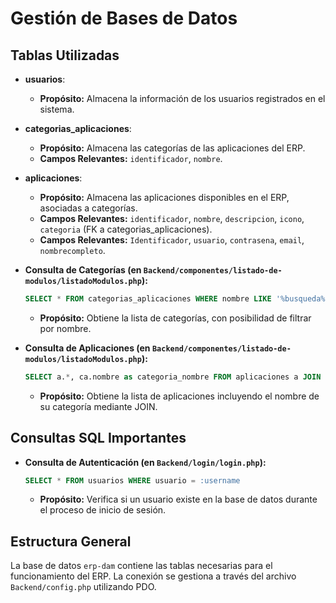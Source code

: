# Gestión de Bases de Datos

## Tablas Utilizadas

- **usuarios**:
  - **Propósito:** Almacena la información de los usuarios registrados en el sistema.
- **categorias_aplicaciones**:
  - **Propósito:** Almacena las categorías de las aplicaciones del ERP.
  - **Campos Relevantes:** `identificador`, `nombre`.

- **aplicaciones**:
  - **Propósito:** Almacena las aplicaciones disponibles en el ERP, asociadas a categorías.
  - **Campos Relevantes:** `identificador`, `nombre`, `descripcion`, `icono`, `categoria` (FK a categorias_aplicaciones).
  - **Campos Relevantes:** `Identificador`, `usuario`, `contrasena`, `email`, `nombrecompleto`.

- **Consulta de Categorías (en `Backend/componentes/listado-de-modulos/listadoModulos.php`):**
  ```sql
  SELECT * FROM categorias_aplicaciones WHERE nombre LIKE '%busqueda%'  -- (opcional con parámetro busqueda)
  ```
  - **Propósito:** Obtiene la lista de categorías, con posibilidad de filtrar por nombre.

- **Consulta de Aplicaciones (en `Backend/componentes/listado-de-modulos/listadoModulos.php`):**
  ```sql
  SELECT a.*, ca.nombre as categoria_nombre FROM aplicaciones a JOIN categorias_aplicaciones ca ON a.categoria = ca.identificador
  ```
  - **Propósito:** Obtiene la lista de aplicaciones incluyendo el nombre de su categoría mediante JOIN.
## Consultas SQL Importantes

- **Consulta de Autenticación (en `Backend/login/login.php`):**
  ```sql
  SELECT * FROM usuarios WHERE usuario = :username
  ```
  - **Propósito:** Verifica si un usuario existe en la base de datos durante el proceso de inicio de sesión.

## Estructura General
La base de datos `erp-dam` contiene las tablas necesarias para el funcionamiento del ERP. La conexión se gestiona a través del archivo `Backend/config.php` utilizando PDO.